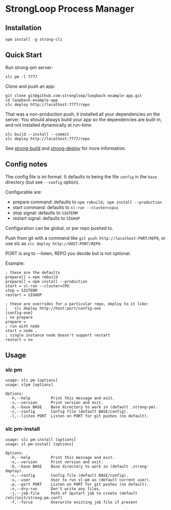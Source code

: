 # StrongLoop Process Manager

## Installation

    npm install -g strong-cli

## Quick Start

Run strong-pm server:

    slc pm -l 7777

Clone and push an app:

    git clone git@github.com:strongloop/loopback-example-app.git
    cd loopback-example-app
    slc deploy http://localhost:7777/repo

That was a non-production push, it installed all your dependencies on the
server. You should always build your app so the dependencies are built-in, and
not installed dynamically at run-time:

    slc build --install --commit
    slc deploy http://localhost:7777/repo

See [strong-build](https://github.com/strongloop/strong-build) and
[strong-deploy](https://github.com/strongloop/strong-deploy) for more
information.

## Config notes

The config file is ini format. It defaults to being the file `config`
in the `base` directory (but see `--config` option).

Configurable are:

- prepare command: defaults to `npm rebuild; npm install --production`
- start command: defaults to `sl-run --cluster=cpus`
- stop signal: defaults to `SIGTERM`
- restart signal: defaults to `SIGHUP`

Configuration can be global, or per repo pushed to.

Push from git with a command like `git push http://localhost:PORT/REPO`, or
use slc as `slc deploy http://HOST:PORT/REPO`.

PORT is arg to --listen, REPO you decide but is not optional.

Example:

    ; these are the defaults
    prepare[] = npm rebuild
    prepare[] = npm install --production
    start = sl-run --cluster=CPU
    stop = SIGTERM
    restart = SIGHUP

    ; these are overrides for a particular repo, deploy to it like:
    ;   slc deploy http://host:port/config-one
    [config-one]
    ; no prepare
    prepare =
    ; run with node
    start = node .
    ; single instance node doesn't support restart
    restart = no

## Usage

### slc pm

```
usage: slc pm [options]
usage: slpm [options]

Options:
  -h,--help         Print this message and exit.
  -v,--version      Print version and exit.
  -b,--base BASE    Base directory to work in (default .strong-pm).
  -c,--config       Config file (default BASE/config).
  -l,--listen PORT  Listen on PORT for git pushes (no default).
```

### slc pm-install

```
usage: slc pm-install [options]
usage: sl-pm-install [options]

Options:
  -h,--help         Print this message and exit.
  -v,--version      Print version and exit.
  -b,--base BASE    Base directory to work in (default .strong-deploy).
  -c,--config       Config file (default BASE/config).
  -u,--user         User to run sl-pm as (default current user).
  -p,--port PORT    Listen on PORT for git pushes (no default).
  -n,--dry-run      Don't write any files.
  -j,--job-file     Path of Upstart job to create (default /etc/init/strong-pm.conf)
  -f,--force        Overwrite existing job file if present
```

